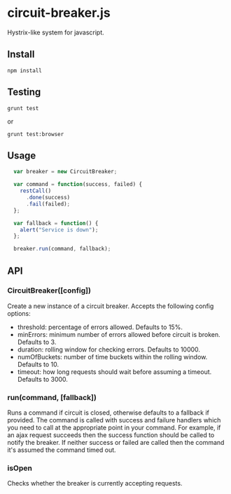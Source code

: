 # circuit-breaker.js

Hystrix-like system for javascript.

## Install

    npm install

## Testing

    grunt test

or

    grunt test:browser

## Usage

```js
  var breaker = new CircuitBreaker;

  var command = function(success, failed) {
    restCall()
      .done(success)
      .fail(failed);
  };

  var fallback = function() {
    alert("Service is down");
  };

  breaker.run(command, fallback);
```

## API

### CircuitBreaker([config])

Create a new instance of a circuit breaker. Accepts the following config options:
- threshold: percentage of errors allowed. Defaults to 15%.
- minErrors: minimum number of errors allowed before circuit is broken. Defaults to 3.
- duration: rolling window for checking errors. Defaults to 10000.
- numOfBuckets: number of time buckets within the rolling window. Defaults to 10.
- timeout: how long requests should wait before assuming a timeout. Defaults to 3000.

### run(command, [fallback])

Runs a command if circuit is closed, otherwise defaults to a fallback if provided. The command is called with success and failure handlers which you need to call at the appropriate point in your command. For example, if an ajax request succeeds then the success function should be called to notify the breaker. If neither success or failed are called then the command it's assumed the command timed out.

### isOpen

Checks whether the breaker is currently accepting requests.
